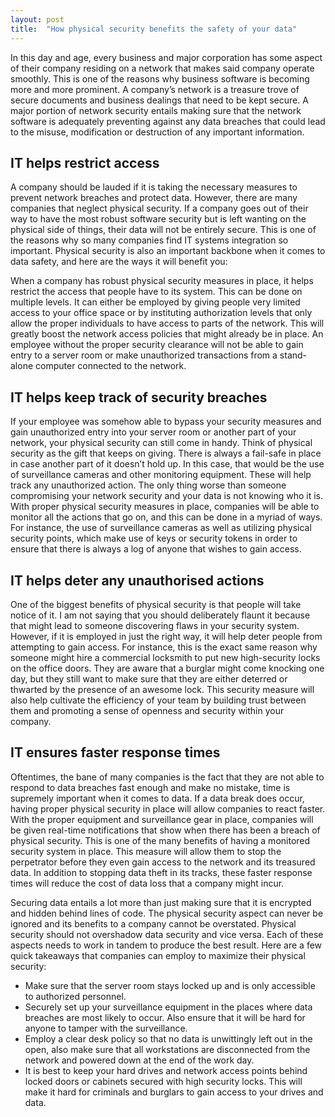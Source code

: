 ```yaml
---
layout: post
title:  "How physical security benefits the safety of your data"
---
```


In this day and age, every business and major corporation has some aspect of their company residing on a network that makes said company operate smoothly. This is one of the reasons why business software is becoming more and more prominent. A company’s network is a treasure trove of secure documents and business dealings that need to be kept secure. A major portion of network security entails making sure that the network software is adequately preventing against any data breaches that could lead to the misuse, modification or destruction of any important information.

## IT helps restrict access
A company should be lauded if it is taking the necessary measures to prevent network breaches and protect data. However, there are many companies that neglect physical security. If a company goes out of their way to have the most robust software security but is left wanting on the physical side of things, their data will not be entirely secure. This is one of the reasons why so many companies find IT systems integration so important. Physical security is also an important backbone when it comes to data safety, and here are the ways it will benefit you:
 
When a company has robust physical security measures in place, it helps restrict the access that people have to its system. This can be done on multiple levels. It can either be employed by giving people very limited access to your office space or by instituting authorization levels that only allow the proper individuals to have access to parts of the network. This will greatly boost the network access policies that might already be in place. An employee without the proper security clearance will not be able to gain entry to a server room or make unauthorized transactions from a stand-alone computer connected to the network.
 
## IT helps keep track of security breaches
If your employee was somehow able to bypass your security measures and gain unauthorized entry into your server room or another part of your network, your physical security can still come in handy. Think of physical security as the gift that keeps on giving. There is always a fail-safe in place in case another part of it doesn’t hold up. In this case, that would be the use of surveillance cameras and other monitoring equipment. These will help track any unauthorized action. The only thing worse than someone compromising your network security and your data is not knowing who it is. With proper physical security measures in place, companies will be able to monitor all the actions that go on, and this can be done in a myriad of ways. For instance, the use of surveillance cameras as well as utilizing physical security points, which make use of keys or security tokens in order to ensure that there is always a log of anyone that wishes to gain access.
 
## IT helps deter any unauthorised actions
One of the biggest benefits of physical security is that people will take notice of it. I am not saying that you should deliberately flaunt it because that might lead to someone discovering flaws in your security system. However, if it is employed in just the right way, it will help deter people from attempting to gain access. For instance, this is the exact same reason why someone might hire a commercial locksmith to put new high-security locks on the office doors. They are aware that a burglar might come knocking one day, but they still want to make sure that they are either deterred or thwarted by the presence of an awesome lock. This security measure will also help cultivate the efficiency of your team by building trust between them and promoting a sense of openness and security within your company.
 
## IT ensures faster response times
Oftentimes, the bane of many companies is the fact that they are not able to respond to data breaches fast enough and make no mistake, time is supremely important when it comes to data. If a data break does occur, having proper physical security in place will allow companies to react faster. With the proper equipment and surveillance gear in place, companies will be given real-time notifications that show when there has been a breach of physical security. This is one of the many benefits of having a monitored security system in place. This measure will allow them to stop the perpetrator before they even gain access to the network and its treasured data. In addition to stopping data theft in its tracks, these faster response times will reduce the cost of data loss that a company might incur.

Securing data entails a lot more than just making sure that it is encrypted and hidden behind lines of code. The physical security aspect can never be ignored and its benefits to a company cannot be overstated. Physical security should not overshadow data security and vice versa. Each of these aspects needs to work in tandem to produce the best result. Here are a few quick takeaways that companies can employ to maximize their physical security:

- Make sure that the server room stays locked up and is only accessible to authorized personnel.
- Securely set up your surveillance equipment in the places where data breaches are most likely to occur. Also ensure that it will be hard for anyone to tamper with the surveillance.
- Employ a clear desk policy so that no data is unwittingly left out in the open, also make sure that all workstations are disconnected from the network and powered down at the end of the work day.
- It is best to keep your hard drives and network access points behind locked doors or cabinets secured with high security locks. This will make it hard for criminals and burglars to gain access to your drives and data.
